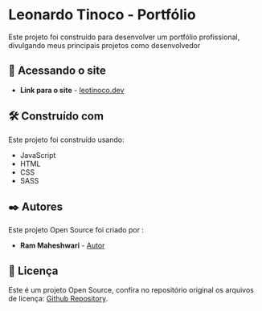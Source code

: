 # Leonardo Tinoco - Portfólio

Este projeto foi construído para desenvolver um portfólio profissional, divulgando meus principais projetos como desenvolvedor

## 🚀 Acessando o site

- **Link para o site** - [leotinoco.dev](https://leotinoco.dev)

## 🛠️ Construído com

Este projeto foi construído usando:

- JavaScript
- HTML
- CSS
- SASS

## ✒️ Autores

Este projeto Open Source foi criado por :

- **Ram Maheshwari** - [Autor](https://rammaheshwari.com)

## 📄 Licença

Este é um projeto Open Source, confira no repositório original os arquivos de licença: [Github Repository](https://github.com/rammcodes/Dopefolio).

